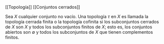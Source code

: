 [[Topología]]
[[Conjuntos cerrados]]

Sea $X$ cualquier conjunto no vacío. Una topología $\tau$ en $X$ es llamada la topología cerrada finita o la topología cofinita si los subconjuntos cerrados de $X$ son $X$ y todos los subconjuntos finitos de $X$; esto es, los conjuntos abiertos son $\emptyset$ y todos los subconjuntos de $X$ que tienen complementos finitos.